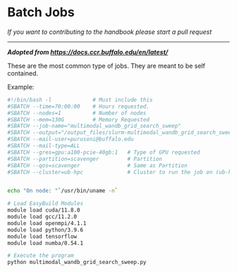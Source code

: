 # Batch Jobs
*If you want to contributing to the handbook please start a pull request*

---
***Adopted from https://docs.ccr.buffalo.edu/en/latest/***


These are the most common type of jobs. They are meant to be self contained.

Example:
```sh
#!/bin/bash -l             # Must include this
#SBATCH --time=70:00:00    # Hours requested.
#SBATCH --nodes=1          # Number of nodes
#SBATCH --mem=130G         # Memory Requested
#SBATCH --job-name="multimodal_wandb_grid_search_sweep"
#SBATCH --output="/output_files/slurm-multimodal_wandb_grid_search_sweep-%j.out"
#SBATCH --mail-user=purusoni@buffalo.edu
#SBATCH --mail-type=ALL
#SBATCH --gres=gpu:a100-pcie-40gb:1   # Type of GPU requested
#SBATCH --partition=scavenger         # Partition
#SBATCH --qos=scavenger               # Same as Partition
#SBATCH --cluster=ub-hpc              # Cluster to run the job on (ub-hpc)


echo "On node: "`/usr/bin/uname -n`

# Load EasyBuild Modules
module load cuda/11.8.0 
module load gcc/11.2.0   
module load openmpi/4.1.1
module load python/3.9.6
module load tensorflow
module load numba/0.54.1

# Execute the program
python multimodal_wandb_grid_search_sweep.py
```


